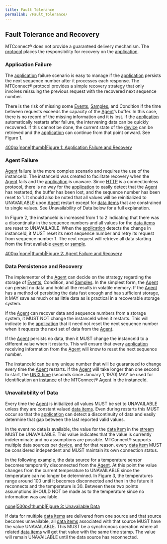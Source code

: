 ```yaml
---
title: Fault Tolerance
permalink: /Fault_Tolerance/
---
```


## Fault Tolerance and Recovery

MTConnect® does not provide a guaranteed delivery mechanism. The
[protocol](/protocol "wikilink") places the responsibility for recovery
on the [application](/Terminology "wikilink").

### Application Failure

The [application](/Terminology "wikilink") failure scenario is easy to
manage if the [application](/Terminology "wikilink") persists the next
sequence number after it processes each response. The MTConnect®
protocol provides a simple recovery strategy that only involves
reissuing the previous request with the recovered next sequence number.

There is the risk of missing some [Events](/Terminology "wikilink"),
[Samples](/Terminology "wikilink"), and Condition if the time between
requests exceeds the capacity of the [Agent](/Terminology "wikilink")’s
buffer. In this case, there is no record of the missing information and
it is lost. If the [application](/Terminology "wikilink") automatically
restarts after failure, the intervening data can be quickly recovered.
If this cannot be done, the current state of the
[device](/Terminology "wikilink") can be retrieved and the
[application](/Terminology "wikilink") can continue from that point
onward. See Figure 1.

[400px|none|thumb|Figure 1: Application Failure and
Recovery](/File:Figure1.PNG "wikilink")

### Agent Failure

[Agent](/Terminology "wikilink") failure is the more complex scenario
and requires the use of the instanceId. The instanceId was created to
facilitate recovery when the [Agent](/Terminology "wikilink") fails and
the [application](/Terminology "wikilink") is unaware. Since
[HTTP](/Terminology "wikilink") is a connectionless protocol, there is
no way for the [application](/Terminology "wikilink") to easily detect
that the [Agent](/Terminology "wikilink") has restarted, the buffer has
been lost, and the sequence number has been reset to 1. It should also
be noted that all values will be reinitialized to UNAVAILABLE upon
[Agent](/Terminology "wikilink") restart except for [data
items](/Terminology "wikilink") that are constrained to single values.
See Unavailability of Data below for a full explanation.

In Figure 2, the instanceId is increased from 1 to 2 indicating that
there was a discontinuity in the sequence numbers and all values for the
[data items](/Terminology "wikilink") are reset to UNAVAILABLE. When the
[application](/Terminology "wikilink") detects the change in instanceId,
it MUST reset its next sequence number and retry its request from
sequence number 1. The next request will retrieve all data starting from
the first available [event](/Terminology "wikilink") or
[sample](/Terminology "wikilink").

[400px|none|thumb|Figure 2: Agent Failure and
Recovery](/File:Figure2.PNG "wikilink")

### Data Persistence and Recovery

The implementer of the [Agent](/Terminology "wikilink") can decide on
the strategy regarding the storage of [Events](/Terminology "wikilink"),
Condition, and [Samples](/Terminology "wikilink"). In the simplest form,
the [Agent](/Terminology "wikilink") can persist no data and hold all
the results in volatile memory. If the [Agent](/Terminology "wikilink")
has a method of persisting the data fast enough and has sufficient
storage, it MAY save as much or as little data as is practical in a
recoverable storage system.

If the [Agent](/Terminology "wikilink") can recover data and sequence
numbers from a storage system, it MUST NOT change the instanceId when it
restarts. This will indicate to the
[application](/Terminology "wikilink") that it need not reset the next
sequence number when it requests the next set of data from the
[Agent](/Terminology "wikilink").

If the [Agent](/Terminology "wikilink") persists no data, then it MUST
change the instanceId to a different value when it restarts. This will
ensure that every [application](/Terminology "wikilink") receiving
information from the [Agent](/Terminology "wikilink") will know to reset
the next sequence number.

The instanceId can be any unique number that will be guaranteed to
change every time the [Agent](/Terminology "wikilink") restarts. If the
[Agent](/Terminology "wikilink") will take longer than one second to
start, the [UNIX time](http://en.wikipedia.org/wiki/Unix_time) (seconds
since January 1, 1970) MAY be used for identification an
[instance](/Terminology "wikilink") of the MTConnect®
[Agent](/Terminology "wikilink") in the instanceId.

### Unavailability of Data

Every time the [Agent](/Terminology "wikilink") is initialized all
values MUST be set to UNAVAILABLE unless they are constant valued [data
items](/Terminology "wikilink"). Even during restarts this MUST occur so
that the [application](/Terminology "wikilink") can detect a
discontinuity of data and easily determine that gap between the last
reported valid values.

In the event no data is available, the value for the [data
item](/Terminology "wikilink") in the [stream](/Terminology "wikilink")
MUST be UNAVAILABLE. This value indicates that the value is currently
indeterminate and no assumptions are possible. MTConnect® supports
multiple data sources per [device](/Terminology "wikilink"), and for
that reason, every [data item](/Terminology "wikilink") MUST be
considered independent and MUST maintain its own connection status.

In the following example, the data source for a temperature sensor
becomes temporarily disconnected from the
[Agent](/Terminology "wikilink"). At this point the value changes from
the current temperature to UNAVAILABLE since the temperature can no
longer be determined. In Figure 3, the temperatures range around 100
until it becomes disconnected and then in the future it reconnects and
the temperature is 30. Between these two points assumptions SHOULD NOT
be made as to the temperature since no information was available.

[none|500px|thumb|Figure 3: Unavailable
Data](/File:UnavailableData.PNG "wikilink")

If data for multiple [data items](/Terminology "wikilink") are delivered
from one source and that source becomes unavailable, all [data
items](/Terminology "wikilink") associated with that source MUST have
the value UNAVAILABLE. This MUST be a synchronous operation where all
related [data items](/Terminology "wikilink") will get that value with
the same time stamp. The value will remain UNAVAILABLE until the data
source has reconnected.